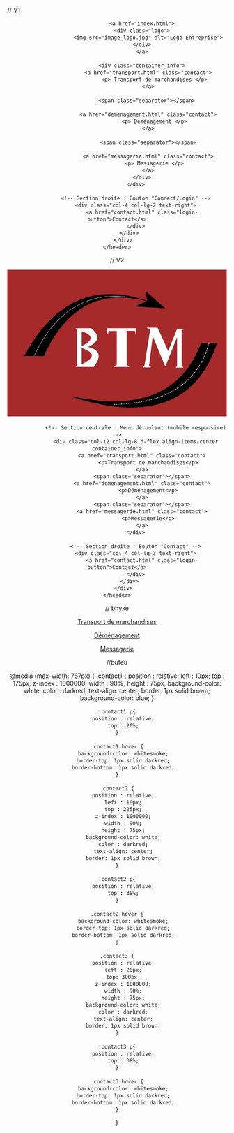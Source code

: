 // V1

<header class="header">
        <div class="container-fluid">
            <div class="row align-items-center">
                <!-- Section gauche : Logo + Menu déroulant -->
                <div class="col-8 col-lg-10 d-flex align-items-center">
                    
                    <a href="index.html">
                    <div class="logo">
                        <img src="image_logo.jpg" alt="Logo Entreprise">
                    </div>
                    </a>
                    
                    <div class="container_info">
                        <a href="transport.html" class="contact">
                            <p> Transport de marchandises </p>
                        </a>

                        <span class="separator"></span> 

                        <a href="demenagement.html" class="contact">
                            <p> Déménagement </p>
                        </a>

                        <span class="separator"></span>

                        <a href="messagerie.html" class="contact">
                            <p> Messagerie </p>
                        </a>
                    </div>
                </div>
    
                <!-- Section droite : Bouton "Connect/Login" -->
                <div class="col-4 col-lg-2 text-right">
                    <a href="contact.html" class="login-button">Contact</a>
                </div>
            </div>
        </div>
    </header>




// V2 

<header class="header">
        <div class="container-fluid">
            <div class="row align-items-center">
                <!-- Section gauche : Logo + Menu déroulant -->
                <div class="col-8 col-lg-2 d-flex align-items-center">
                    <a href="index.html">
                        <div class="logo">
                            <img src="image_logo.jpg" alt="Logo Entreprise">
                        </div>
                    </a>
                </div>
                
                <!-- Section centrale : Menu déroulant (mobile responsive) -->
                <div class="col-12 col-lg-8 d-flex align-items-center container_info">
                    <a href="transport.html" class="contact">
                        <p>Transport de marchandises</p>
                    </a>
                    <span class="separator"></span>
                    <a href="demenagement.html" class="contact">
                        <p>Déménagement</p>
                    </a>
                    <span class="separator"></span>
                    <a href="messagerie.html" class="contact">
                        <p>Messagerie</p>
                    </a>
                </div>
    
                <!-- Section droite : Bouton "Contact" -->
                <div class="col-4 col-lg-3 text-right">
                    <a href="contact.html" class="login-button">Contact</a>
                </div>
            </div>
        </div>
    </header>



// bhyxe

<div class="container_info">
        <a href="transport.html" class="contact">
            <p>Transport de marchandises</p>
        </a>
        <span class="separator"></span>
        <a href="demenagement.html" class="contact">
            <p>Déménagement</p>
        </a>
        <span class="separator"></span>
        <a href="messagerie.html" class="contact">
            <p>Messagerie</p>
        </a>
    </div>



//bufeu

@media (max-width: 767px) {
    .contact1 {
        position : relative;
        left : 10px;
        top : 175px;
        z-index : 1000000;
        width : 90%;
        height : 75px;
        background-color: white;
        color : darkred;
        text-align: center;
        border: 1px solid brown;
        background-color: blue;
    }
    
    .contact1 p{
        position : relative;
        top : 20%;
    }
    
    .contact1:hover {
        background-color: whitesmoke;
        border-top: 1px solid darkred;
        border-bottom: 1px solid darkred;
    }
    
    .contact2 {
        position : relative;
        left : 10px;
        top : 225px;
        z-index : 1000000;
        width : 90%;
        height : 75px;
        background-color: white;
        color : darkred;
        text-align: center;
        border: 1px solid brown;
    }
    
    .contact2 p{
        position : relative;
        top : 38%;
    }
    
    .contact2:hover {
        background-color: whitesmoke;
        border-top: 1px solid darkred;
        border-bottom: 1px solid darkred;
    }
    
    .contact3 {
        position : relative;
        left : 20px;
        top: 300px;
        z-index : 1000000;
        width : 90%;
        height : 75px;
        background-color: white;
        color : darkred;
        text-align: center;
        border: 1px solid brown;
    }
    
    .contact3 p{
        position : relative;
        top : 38%;
    }
    
    .contact3:hover {
        background-color: whitesmoke;
        border-top: 1px solid darkred;
        border-bottom: 1px solid darkred;
    }
}
